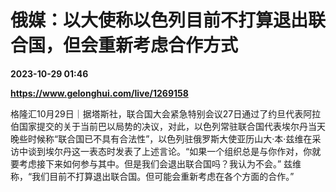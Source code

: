 # 俄媒：以大使称以色列目前不打算退出联合国，但会重新考虑合作方式

**2023-10-29 01:46**

**https://www.gelonghui.com/live/1269158**

格隆汇10月29日｜据塔斯社，联合国大会紧急特别会议27日通过了约旦代表阿拉伯国家提交的关于当前巴以局势的决议，对此，以色列常驻联合国代表埃尔丹当天晚些时候称“联合国已不具有合法性”，以色列驻俄罗斯大使亚历山大·本·兹维在采访中谈到埃尔丹这一表态时发表了上述言论。“如果一个组织总是与你作对，你就要考虑接下来如何参与其中。但是我们会退出联合国吗？我认为不会。” 兹维称，“我们目前不打算退出联合国。但可能会重新考虑在各个方面的合作。”